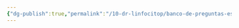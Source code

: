 ```yaml
---
{"dg-publish":true,"permalink":"/10-dr-linfocitop/banco-de-preguntas-es-salud/","noteIcon":""}
---
```

